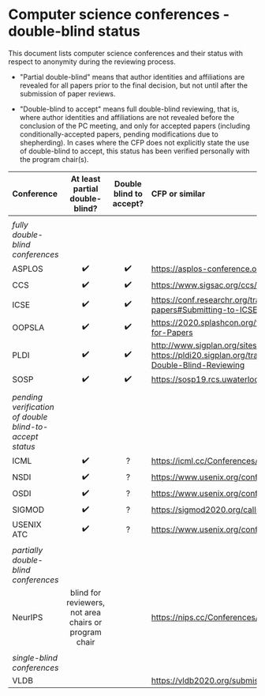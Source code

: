 # Computer science conferences - double-blind status

This document lists computer science conferences and their status
with respect to anonymity during the reviewing process.

* "Partial double-blind" means that author identities and affiliations
are revealed for all papers prior to the final decision, but not until
after the submission of paper reviews.

* "Double-blind to accept" means full double-blind reviewing, that is,
where author identities and affiliations are not revealed before the
conclusion of the PC meeting, and only for accepted papers (including
conditionally-accepted papers, pending modifications due to
shepherding). In cases where the CFP does not explicitly state the use
of double-blind to accept, this status has been verified personally
with the program chair(s).

| Conference | At least partial double-blind? | Double blind to accept? | CFP or similar |
| :--        | :--: | :--:                    | :--           |
|            |      |                         |               |
| _fully double-blind conferences_ | | | | 
| ASPLOS     | :heavy_check_mark:     | :heavy_check_mark:      | https://asplos-conference.org/submissions/ |
| CCS        | :heavy_check_mark:     | :heavy_check_mark:      | https://www.sigsac.org/ccs/CCS2020/call-for-papers.html |
| ICSE       | :heavy_check_mark:     | :heavy_check_mark:      | https://conf.researchr.org/track/icse-2020/icse-2020-papers#Submitting-to-ICSE-Q-A |
| OOPSLA     | :heavy_check_mark:     | :heavy_check_mark:      | https://2020.splashcon.org/track/splash-2020-oopsla#Call-for-Papers |
| PLDI       | :heavy_check_mark:     | :heavy_check_mark:      | http://www.sigplan.org/sites/default/files/PracticesofPLDI.pdf, https://pldi20.sigplan.org/track/pldi-2020-papers#FAQ-on-Double-Blind-Reviewing |
| SOSP       | :heavy_check_mark:     | :heavy_check_mark:      | https://sosp19.rcs.uwaterloo.ca/cfp.html |
|            |      |                   |                                                         |
| _pending verification of double blind-to-accept status_ | | | |
| ICML       | :heavy_check_mark:     | ? | https://icml.cc/Conferences/2020/CallForPapers |
| NSDI       | :heavy_check_mark:     | ? | https://www.usenix.org/conference/nsdi20/call-for-papers |
| OSDI       | :heavy_check_mark:     | ? | https://www.usenix.org/conference/osdi20/call-for-papers |
| SIGMOD     | :heavy_check_mark:     | ? | https://sigmod2020.org/calls_papers_sigmod_research.shtml |
| USENIX ATC | :heavy_check_mark:     | ? | https://www.usenix.org/conference/atc20/call-for-papers |
|            |      |                   |                                                         |
| _partially double-blind conferences_ | | | |
| NeurIPS    | blind for reviewers, not area chairs or program chair | | https://nips.cc/Conferences/2019/CallForPapers |
|            |      |                   |                                                         |
| _single-blind conferences_ | | | |
| VLDB       |      |                         | https://vldb2020.org/submission-guidelines.html |
